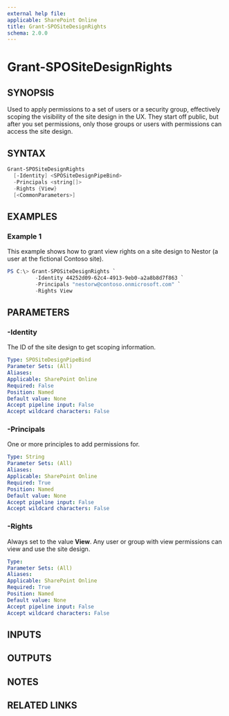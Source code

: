 ```yaml
---
external help file: 
applicable: SharePoint Online
title: Grant-SPOSiteDesignRights
schema: 2.0.0
---
```


# Grant-SPOSiteDesignRights

## SYNOPSIS

Used to apply permissions to a set of users or a security group, effectively scoping the visibility of the site design in the UX. They start off public, but after you set permissions, only those groups or users with permissions can access the site design.

## SYNTAX

```powershell
Grant-SPOSiteDesignRights
  [-Identity] <SPOSiteDesignPipeBind>
  -Principals <string[]>
  -Rights {View}
  [<CommonParameters>]
```

## EXAMPLES

### Example 1

This example shows how to grant view rights on a site design to Nestor (a user at the fictional Contoso site).

```powershell
PS C:\> Grant-SPOSiteDesignRights `
         -Identity 44252d09-62c4-4913-9eb0-a2a8b8d7f863 `
         -Principals "nestorw@contoso.onmicrosoft.com" `
         -Rights View
```

## PARAMETERS

### -Identity
The ID of the site design to get scoping information.

```yaml
Type: SPOSiteDesignPipeBind
Parameter Sets: (All)
Aliases: 
Applicable: SharePoint Online
Required: False 
Position: Named
Default value: None
Accept pipeline input: False
Accept wildcard characters: False 
```

### -Principals
One or more principles to add permissions for. 

```yaml
Type: String
Parameter Sets: (All)
Aliases: 
Applicable: SharePoint Online
Required: True 
Position: Named
Default value: None
Accept pipeline input: False
Accept wildcard characters: False 
```

### -Rights
Always set to the value **View**. Any user or group with view permissions can view and use the site design.

```yaml
Type: 
Parameter Sets: (All)
Aliases: 
Applicable: SharePoint Online
Required: True 
Position: Named
Default value: None
Accept pipeline input: False
Accept wildcard characters: False 
```

## INPUTS

## OUTPUTS

## NOTES

## RELATED LINKS